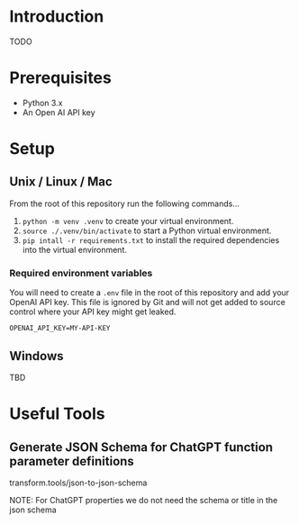 # Introduction 
TODO

# Prerequisites
- Python 3.x
- An Open AI API key

# Setup
## Unix / Linux / Mac
From the root of this repository run the following commands...
1. `python -m venv .venv` to create your virtual environment.
2. `source ./.venv/bin/activate` to start a Python virtual environment.
3. `pip intall -r requirements.txt` to install the required dependencies into the virtual environment.

### Required environment variables
You will need to create a `.env` file in the root of this repository and add your OpenAI API key.  This file is ignored by Git and will not get
added to source control where your API key might get leaked.

```
OPENAI_API_KEY=MY-API-KEY
```

## Windows
TBD

# Useful Tools

## Generate JSON Schema for ChatGPT function parameter definitions
transform.tools/json-to-json-schema

NOTE: For ChatGPT properties we do not need the schema or title in the json schema

